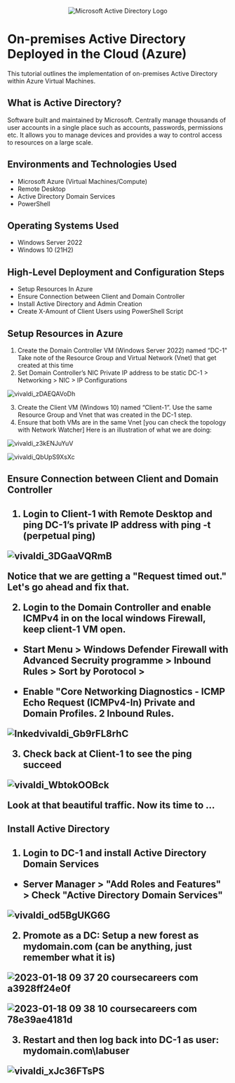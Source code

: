 <p align="center">
<img src="https://i.imgur.com/pU5A58S.png" alt="Microsoft Active Directory Logo"/>
</p>

<h1>On-premises Active Directory Deployed in the Cloud (Azure)</h1>

This tutorial outlines the implementation of on-premises Active Directory within Azure Virtual Machines.<br />

<h2>What is Active Directory?</h2>

Software built and maintained by Microsoft. Centrally manage thousands of user accounts in a single place such as accounts, passwords, permissions etc. It allows you to manage devices and provides a way to control access to resources on a large scale.

<h2>Environments and Technologies Used</h2>

- Microsoft Azure (Virtual Machines/Compute)
- Remote Desktop
- Active Directory Domain Services
- PowerShell

<h2>Operating Systems Used </h2>

- Windows Server 2022
- Windows 10 (21H2)

<h2>High-Level Deployment and Configuration Steps</h2>

- Setup Resources In Azure
- Ensure Connection between Client and Domain Controller
- Install Active Directory and Admin Creation
- Create X-Amount of Client Users using PowerShell Script

<h2>Setup Resources in Azure</h2>

1. Create the Domain Controller VM (Windows Server 2022) named “DC-1"
   Take note of the Resource Group and Virtual Network (Vnet) that get created at this time
2. Set Domain Controller’s NIC Private IP address to be static
DC-1 > Networking > NIC > IP Configurations

![vivaldi_zDAEQAVoDh](https://i.imgur.com/NfN9iyq.png)

3. Create the Client VM (Windows 10) named “Client-1”. Use the same Resource Group and Vnet that was created in the DC-1 step.
4. Ensure that both VMs are in the same Vnet [you can check the topology with Network Watcher]
Here is an illustration of what we are doing: 

![vivaldi_z3kENJuYuV](https://i.imgur.com/dC1yrGE.png)


![vivaldi_QbUpS9XsXc](https://user-images.githubusercontent.com/109401839/212757249-70c7c150-9627-408f-a285-53b0f9d34a09.png)

<h2>Ensure Connection between Client and Domain Controller<h2>

1. Login to Client-1 with Remote Desktop and ping DC-1’s private IP address with ping -t <IP Address> (perpetual ping)

![vivaldi_3DGaaVQRmB](https://i.imgur.com/P9soHIK.png)

Notice that we are getting a "Request timed out." Let's go ahead and fix that.

2. Login to the Domain Controller and enable ICMPv4 in on the local windows Firewall, keep client-1 VM open. 

- Start Menu > Windows Defender Firewall with Advanced Secruity programme > Inbound Rules > Sort by Porotocol > 

- Enable "Core Networking Diagnostics - ICMP Echo Request (ICMPv4-In) Private and Domain Profiles. 2 Inbound Rules.

![Inkedvivaldi_Gb9rFL8rhC](https://user-images.githubusercontent.com/109401839/213214025-94b0bfb0-f017-4e8b-8676-d01ffeb9ab93.jpg)


3. Check back at Client-1 to see the ping succeed

![vivaldi_WbtokOOBck](https://user-images.githubusercontent.com/109401839/213214146-018e77d5-98a4-4256-91fd-16647ff58006.png)

Look at that beautiful traffic. Now its time to ... 

<h2>Install Active Directory<h2>



1. Login to DC-1 and install Active Directory Domain Services

- Server Manager > "Add Roles and Features" > Check "Active Directory Domain Services"

![vivaldi_od5BgUKG6G](https://user-images.githubusercontent.com/109401839/213214935-0fe230d0-60be-431a-bf31-53cfc50748b9.png)

2. Promote as a DC: Setup a new forest as mydomain.com (can be anything, just remember what it is)

![2023-01-18 09 37 20 coursecareers com a3928ff24e0f](https://user-images.githubusercontent.com/109401839/213215535-f43842d0-f1ab-4c6a-91d1-18d8a9bdff06.jpg)

![2023-01-18 09 38 10 coursecareers com 78e39ae4181d](https://user-images.githubusercontent.com/109401839/213215738-c6379380-e5b8-438b-95a8-6906a16ff339.jpg)

3. Restart and then log back into DC-1 as user: mydomain.com\labuser

![vivaldi_xJc36FTsPS](https://user-images.githubusercontent.com/109401839/213216324-dccbe8d1-3791-4eea-8609-6643d27f1bc9.png)
